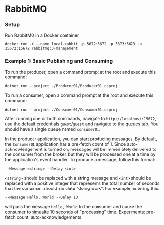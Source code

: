 # RabbitMQ

### Setup
Run RabbitMQ in a Docker container

```
docker run -d --name local-rabbit -p 5672:5672 -p 5673:5673 -p 15672:15672 rabbitmq:3-management
```

### Example 1: Basic Publishing and Consuming
To run the producer, open a command prompt at the root and execute this command:
```
dotnet run --project ./Producer01/Producer01.csproj
```
To run a consumer, open a command prompt at the root and execute this command:
```
dotnet run --project ./Consumer01/Consumer01.csproj
```
After running one or both commands, navigate to `http://localhost:15672`, use the default credentials `guest`/`guest` and navigate to the queues tab.
You should have a single queue named `consumer01`.

In the producer application, you can start producing messages. By default, the `Consumer01` application has a pre-fetch count of 1.
Since auto-acknowledgement is turned on, messages will be immediately delivered to the consumer from the broker, but they will be processed one at a time by the application's event handler.
To produce a message, follow this format:
```
--Message <string> --Delay <int>
```
`<string>` should be replaced with a string message and `<int>` should be replaced with a positive integer that represents the total number of seconds that the conumser should simulate "doing work". For example, entering this:
```
--Message Hello, World --Delay 10
```
will pass the message `Hello, World` to the consumer and cause the consumer to simualte 10 seconds of "processing" time.
Experiments: pre-fetch count, auto-acknowledgements
